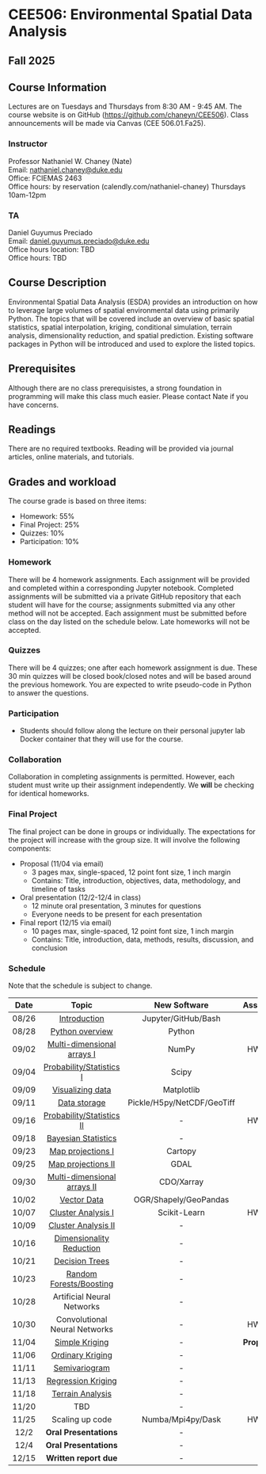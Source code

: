 # CEE506: Environmental Spatial Data Analysis
## Fall 2025

## Course Information
Lectures are on Tuesdays and Thursdays from 8:30 AM - 9:45 AM. The course website is on GitHub (https://github.com/chaneyn/CEE506). Class announcements will be made via Canvas (CEE 506.01.Fa25).

### Instructor
Professor Nathaniel W. Chaney (Nate)  
Email: nathaniel.chaney@duke.edu  
Office: FCIEMAS 2463  
Office hours: by reservation (calendly.com/nathaniel-chaney) Thursdays 10am-12pm

### TA
Daniel Guyumus Preciado  
Email: daniel.guyumus.preciado@duke.edu  
Office hours location: TBD  
Office hours: TBD

## Course Description
Environmental Spatial Data Analysis (ESDA) provides an introduction on how to leverage large volumes of spatial environmental data using primarily Python. The topics that will be covered include an overview of basic spatial statistics, spatial interpolation, kriging, conditional simulation, terrain analysis, dimensionality reduction, and spatial prediction. Existing software packages in Python will be introduced and used to explore the listed topics. 

## Prerequisites
Although there are no class prerequisistes, a strong foundation in programming will make this class much easier. Please contact Nate if you have concerns. 

## Readings
There are no required textbooks. Reading will be provided via journal articles, online materials, and tutorials.

## Grades and workload
The course grade is based on three items:
* Homework: 55%
* Final Project: 25%
* Quizzes: 10%
* Participation: 10%


### Homework
There will be 4 homework assignments. Each assignment will be provided and completed within a corresponding Jupyter notebook. Completed assignments will be submitted via a private GitHub repository that each student will have for the course; assignments submitted via any other method will not be accepted. Each assignment must be submitted before class on the day listed on the schedule below. Late homeworks will not be accepted. 

### Quizzes
There will be 4 quizzes; one after each homework assignment is due. These 30 min quizzes will be closed book/closed notes and will be based around the previous homework. You are expected to write pseudo-code in Python to answer the questions.  

### Participation
* Students should follow along the lecture on their personal jupyter lab Docker container that they will use for the course. 

### Collaboration
Collaboration in completing assignments is permitted. However, each student must write up their assignment independently. We **will** be checking for identical homeworks. 

### Final Project
The final project can be done in groups or individually. The expectations for the project will increase with the group size. It will involve the following components:
* Proposal (11/04 via email)
  * 3 pages max, single-spaced, 12 point font size, 1 inch margin
  * Contains: Title, introduction, objectives, data, methodology, and timeline of tasks
* Oral presentation (12/2-12/4 in class)
  * 12 minute oral presentation, 3 minutes for questions
  * Everyone needs to be present for each presentation
* Final report (12/15 via email)
  * 10 pages max, single-spaced, 12 point font size, 1 inch margin
  * Contains: Title, introduction, data, methods, results, discussion, and conclusion
  
### Schedule
Note that the schedule is subject to change.

|Date|Topic|New Software|Assignments|
|:-:|:-:|:-:|:-:|
|08/26|[Introduction](https://github.com/chaneyn/ESDA_CEE690-02/blob/master/Lectures/Introduction.pdf)|Jupyter/GitHub/Bash|-|
|08/28|[Python overview](https://github.com/chaneyn/ESDA_CEE690-02/blob/master/Lectures/Python_Overview.ipynb)|Python|-| 
|09/02|[Multi-dimensional arrays I](https://github.com/chaneyn/ESDA_CEE690-02/blob/master/Lectures/Numpy.ipynb)|NumPy|HW #0 due|
|09/04|[Probability/Statistics I](https://github.com/chaneyn/ESDA_CEE690-02/blob/master/Lectures/Intro2ProbabilityI.ipynb)|Scipy|-|
|09/09|[Visualizing data](https://github.com/chaneyn/ESDA_CEE690-02/blob/master/Lectures/Visualizing_Data.ipynb)|Matplotlib|-|
|09/11|[Data storage](https://github.com/chaneyn/ESDA_CEE690-02/blob/master/Lectures/DataStorage.ipynb)|Pickle/H5py/NetCDF/GeoTiff|-|
|09/16|[Probability/Statistics II](https://github.com/chaneyn/ESDA_CEE690-02/blob/master/Lectures/Intro2ProbabilityII.ipynb)|-|HW #1 due|
|09/18|[Bayesian Statistics](https://cee-az-00.oit.duke.edu:50000/notebooks/ESDA_CEE690-02/Lectures/BayesianStatistics.ipynb)|-|-|
|09/23|[Map projections I](https://github.com/chaneyn/ESDA_CEE690-02/blob/master/Lectures/MapProjectionsI.ipynb)|Cartopy|-|
|09/25|[Map projections II](https://github.com/chaneyn/ESDA_CEE690-02/blob/master/Lectures/MapProjectionsII.ipynb)|GDAL|-|
|09/30|[Multi-dimensional arrays II](https://github.com/chaneyn/ESDA_CEE690-02/blob/master/Lectures/MultidimensionalArraysII.ipynb)|CDO/Xarray|-|
|10/02|[Vector Data](https://github.com/chaneyn/ESDA_CEE690-02/blob/master/Lectures/VectorData.ipynb)|OGR/Shapely/GeoPandas|-|
|10/07|[Cluster Analysis I](https://github.com/chaneyn/ESDA_CEE690-02/blob/master/Lectures/ClusterAnalysisI.ipynb)|Scikit-Learn|HW #2 due|
|10/09|[Cluster Analysis II](https://github.com/chaneyn/ESDA_CEE690-02/blob/master/Lectures/ClusterAnalysisII.ipynb)|-|-|
|10/16|[Dimensionality Reduction](https://github.com/chaneyn/ESDA_CEE690-02/blob/master/Lectures/DimensionalityReduction.ipynb)|-|-|
|10/21|[Decision Trees](https://github.com/chaneyn/ESDA_CEE690-02/blob/master/Lectures/DecisionTrees.ipynb)|-|-|
|10/23|[Random Forests/Boosting](https://github.com/chaneyn/ESDA_CEE690-02/blob/master/Lectures/RandomForests.ipynb)|-|-|
|10/28|Artificial Neural Networks|-|-|
|10/30|Convolutional Neural Networks|-|HW #3 due|
|11/04|[Simple Kriging](https://github.com/chaneyn/ESDA_CEE690-02/blob/master/Lectures/SimpleKriging.ipynb)|-|**Proposal due**|
|11/06|[Ordinary Kriging](https://github.com/chaneyn/ESDA_CEE690-02/blob/master/Lectures/OrdinaryKriging.ipynb)|-|-|
|11/11|[Semivariogram](https://github.com/chaneyn/ESDA_CEE690-02/blob/master/Lectures/Semivariogram.ipynb)|-|-|
|11/13|[Regression Kriging](https://github.com/chaneyn/ESDA_CEE690-02/blob/master/Lectures/RegressionKriging.ipynb)|-|-|
|11/18|[Terrain Analysis](https://github.com/chaneyn/ESDA_CEE690-02/blob/master/Lectures/TerrainAnalysisI.ipynb)|-|-|
|11/20|TBD|-|-|
|11/25|Scaling up code|Numba/Mpi4py/Dask|HW #4 due|
|12/2|**Oral Presentations**|-|-|-| 
|12/4|**Oral Presentations**|-|-|-|
|12/15|**Written report due**|-|-|-| 
